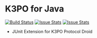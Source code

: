 # K3PO for Java

[![Build Status][build-status-image]][build-status]
[![Issue Stats][pull-requests-image]][pull-requests]
[![Issue Stats][issues-closed-image]][issues-closed]

[build-status-image]: https://travis-ci.org/k3po/k3po.java.svg?branch=develop
[build-status]: https://travis-ci.org/k3po/k3po.java
[pull-requests-image]: http://www.issuestats.com/github/k3po/k3po.java/badge/pr
[pull-requests]: http://www.issuestats.com/github/k3po/k3po.java
[issues-closed-image]: http://www.issuestats.com/github/k3po/k3po.java/badge/issue
[issues-closed]: http://www.issuestats.com/github/k3po/k3po.java

- JUnit Extension for K3PO Protocol Droid

